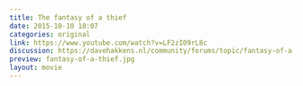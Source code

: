 ```yaml
---
title: The fantasy of a thief
date: 2015-10-10 18:07
categories: original
link: https://www.youtube.com/watch?v=LF2zI09rL8c
discussion: https://davehakkens.nl/community/forums/topic/fantasy-of-a-thief/
preview: fantasy-of-a-thief.jpg
layout: movie
---
```

